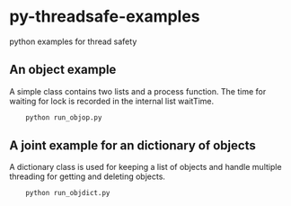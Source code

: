 # py-threadsafe-examples
python examples for thread safety

## An object example

A simple class contains two lists and a process function. The time for waiting for lock is recorded in the internal list waitTime.

```bash
    python run_objop.py
```

## A joint example for an dictionary of objects

A dictionary class is used for keeping a list of objects and handle multiple threading for getting and deleting objects.

```bash
    python run_objdict.py
```

